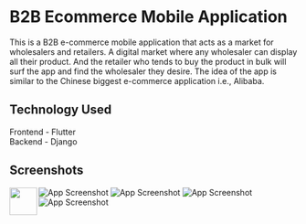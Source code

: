
# B2B Ecommerce Mobile Application

This is a B2B e-commerce mobile application that acts as a market for wholesalers and retailers. 
A digital market where any wholesaler can display all their product. And the retailer who tends to 
buy the product in bulk will surf the app and find the wholesaler they desire. The idea of the app is 
similar to the Chinese biggest e-commerce application i.e., Alibaba. 


## Technology Used

Frontend - Flutter   
Backend - Django 


## Screenshots
<a href="url"><img src="https://github.com/SumanBudhathoki/E-Commerce-Mobile-Application-/blob/e03bc043d4693d3eef9f50411aa2e490fb212a92/screenshot/1.png" align="left" height="48" width="48" ></a>
![App Screenshot](https://github.com/SumanBudhathoki/E-Commerce-Mobile-Application-/blob/e03bc043d4693d3eef9f50411aa2e490fb212a92/screenshot/1.png)
![App Screenshot](https://github.com/SumanBudhathoki/E-Commerce-Mobile-Application-/blob/e03bc043d4693d3eef9f50411aa2e490fb212a92/screenshot/8.png)
![App Screenshot](https://github.com/SumanBudhathoki/E-Commerce-Mobile-Application-/blob/e03bc043d4693d3eef9f50411aa2e490fb212a92/screenshot/10.png)
![App Screenshot](https://github.com/SumanBudhathoki/E-Commerce-Mobile-Application-/blob/e03bc043d4693d3eef9f50411aa2e490fb212a92/screenshot/7.png)
